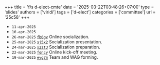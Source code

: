 +++
title = 'f/s d-elect-cmte'
date = '2025-03-22T03:48:26+07:00'
type = 'slides'
authors = ['viridi']
tags = ['d-elect']
categories = ['committee']
url = '25c58'
+++

+ `11-apr-2025`
+ `10-apr-2025`
+ `26-mar-2025` [`fb6gv`](https://osf.io/fb6gv) Online socialization.
+ `25-mar-2025` [`sj5x2`](https://osf.io/sj5x2) Socialization presentation.
+ `24-mar-2025` [`x2zt3`](https://osf.io/x2zt3) Socialization preparation.
+ `22-mar-2025` [`fqncy`](https://osf.io/fqncy) Online kick-off meeting.
+ `19-mar-2025` [`evg7m`](https://osf.io/evg7m) Team and WAG forming.
